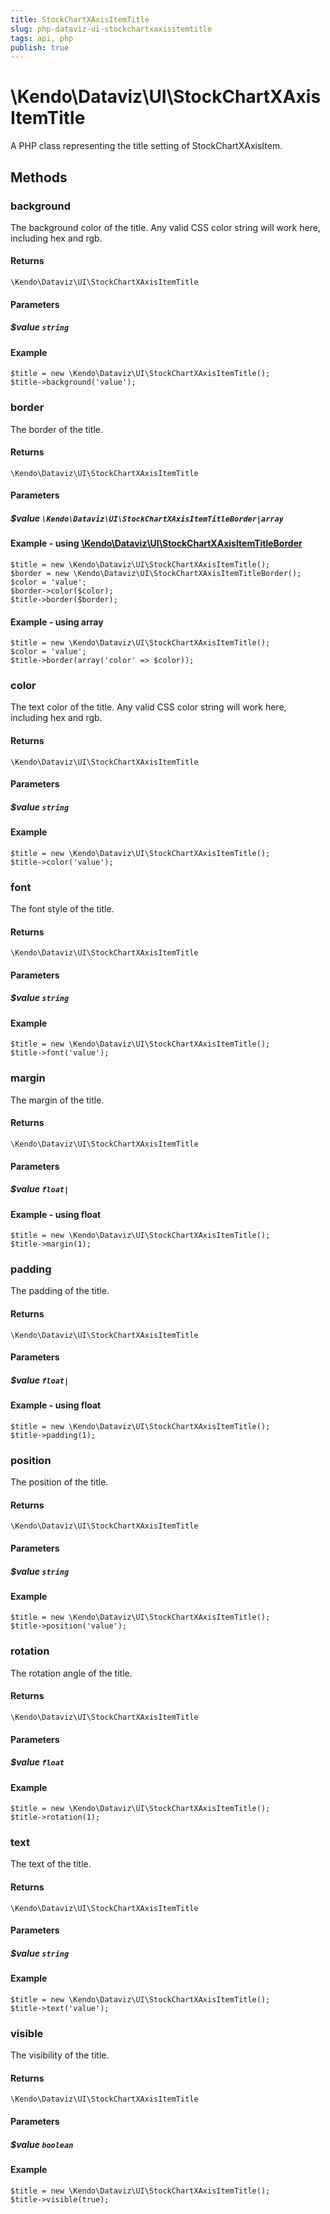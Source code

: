 ```yaml
---
title: StockChartXAxisItemTitle
slug: php-dataviz-ui-stockchartxaxisitemtitle
tags: api, php
publish: true
---
```


# \Kendo\Dataviz\UI\StockChartXAxisItemTitle

A PHP class representing the title setting of StockChartXAxisItem.


## Methods

### background
The background color of the title. Any valid CSS color string will work here, including
hex and rgb.

#### Returns
`\Kendo\Dataviz\UI\StockChartXAxisItemTitle`

#### Parameters

##### $value `string`



#### Example 
    $title = new \Kendo\Dataviz\UI\StockChartXAxisItemTitle();
    $title->background('value');

### border

The border of the title.

#### Returns
`\Kendo\Dataviz\UI\StockChartXAxisItemTitle`

#### Parameters

##### $value `\Kendo\Dataviz\UI\StockChartXAxisItemTitleBorder|array`


#### Example - using [\Kendo\Dataviz\UI\StockChartXAxisItemTitleBorder](/api/wrappers/php/kendo/dataviz/ui/stockchartxaxisitemtitleborder)

    $title = new \Kendo\Dataviz\UI\StockChartXAxisItemTitle();
    $border = new \Kendo\Dataviz\UI\StockChartXAxisItemTitleBorder();
    $color = 'value';
    $border->color($color);
    $title->border($border);

#### Example - using array

    $title = new \Kendo\Dataviz\UI\StockChartXAxisItemTitle();
    $color = 'value';
    $title->border(array('color' => $color));

### color
The text color of the title. Any valid CSS color string will work here, including hex and rgb.

#### Returns
`\Kendo\Dataviz\UI\StockChartXAxisItemTitle`

#### Parameters

##### $value `string`



#### Example 
    $title = new \Kendo\Dataviz\UI\StockChartXAxisItemTitle();
    $title->color('value');

### font
The font style of the title.

#### Returns
`\Kendo\Dataviz\UI\StockChartXAxisItemTitle`

#### Parameters

##### $value `string`



#### Example 
    $title = new \Kendo\Dataviz\UI\StockChartXAxisItemTitle();
    $title->font('value');

### margin
The margin of the title.

#### Returns
`\Kendo\Dataviz\UI\StockChartXAxisItemTitle`

#### Parameters

##### $value `float|`



#### Example  - using float
    $title = new \Kendo\Dataviz\UI\StockChartXAxisItemTitle();
    $title->margin(1);

### padding
The padding of the title.

#### Returns
`\Kendo\Dataviz\UI\StockChartXAxisItemTitle`

#### Parameters

##### $value `float|`



#### Example  - using float
    $title = new \Kendo\Dataviz\UI\StockChartXAxisItemTitle();
    $title->padding(1);

### position
The position of the title.

#### Returns
`\Kendo\Dataviz\UI\StockChartXAxisItemTitle`

#### Parameters

##### $value `string`



#### Example 
    $title = new \Kendo\Dataviz\UI\StockChartXAxisItemTitle();
    $title->position('value');

### rotation
The rotation angle of the title.

#### Returns
`\Kendo\Dataviz\UI\StockChartXAxisItemTitle`

#### Parameters

##### $value `float`



#### Example 
    $title = new \Kendo\Dataviz\UI\StockChartXAxisItemTitle();
    $title->rotation(1);

### text
The text of the title.

#### Returns
`\Kendo\Dataviz\UI\StockChartXAxisItemTitle`

#### Parameters

##### $value `string`



#### Example 
    $title = new \Kendo\Dataviz\UI\StockChartXAxisItemTitle();
    $title->text('value');

### visible
The visibility of the title.

#### Returns
`\Kendo\Dataviz\UI\StockChartXAxisItemTitle`

#### Parameters

##### $value `boolean`



#### Example 
    $title = new \Kendo\Dataviz\UI\StockChartXAxisItemTitle();
    $title->visible(true);

